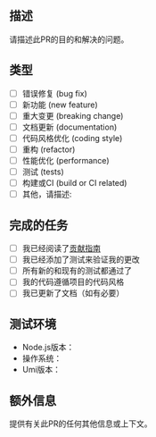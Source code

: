 ## 描述

请描述此PR的目的和解决的问题。

## 类型

- [ ] 错误修复 (bug fix)
- [ ] 新功能 (new feature)
- [ ] 重大变更 (breaking change)
- [ ] 文档更新 (documentation)
- [ ] 代码风格优化 (coding style)
- [ ] 重构 (refactor)
- [ ] 性能优化 (performance)
- [ ] 测试 (tests)
- [ ] 构建或CI (build or CI related)
- [ ] 其他，请描述:

## 完成的任务

- [ ] 我已经阅读了[贡献指南](CONTRIBUTING.md)
- [ ] 我已经添加了测试来验证我的更改
- [ ] 所有新的和现有的测试都通过了
- [ ] 我的代码遵循项目的代码风格
- [ ] 我已更新了文档（如有必要）

## 测试环境

- Node.js版本：
- 操作系统：
- Umi版本：

## 额外信息

提供有关此PR的任何其他信息或上下文。
